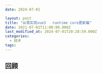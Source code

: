 ```yaml
---
date: 2024-07-01

layout: post
title: "从零实现vue3   runtime core更新篇"
date: 2021-07-01T11:00:00.000Z
last_modified_at: 2024-07-01T20:28:59.000Z
categories:
  - 技术 
tags:
---
```


## 回顾